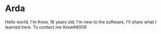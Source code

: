 # Arda
Hello world, I'm Krew, 16 years old. I'm new to the software, I'll share what I learned here. To contact me Krew#4009
